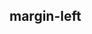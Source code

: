 ## margin-left


<!-- CSSJSON.margin-left.description -->

<!-- CSSJSON.margin-left.syntax -->

<!-- CSSJSON.margin-left.values -->

<!-- CSSJSON.margin-left.defaultValue -->

<!-- CSSJSON.margin-left.unixTags -->

<!-- CSSJSON.margin-left.compatibility -->

<!-- CSSJSON.margin-left.reference -->